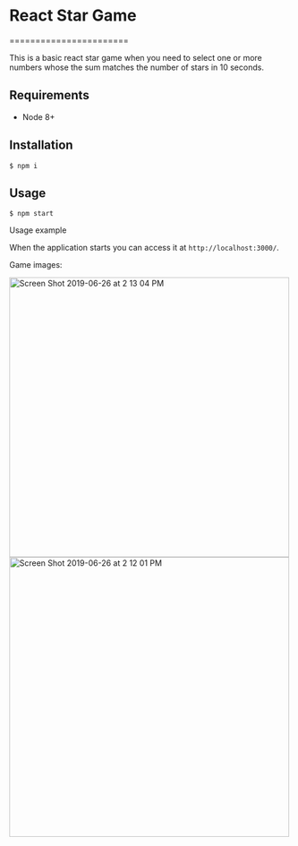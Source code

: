# React Star Game

=======================

This is a basic react star game when you need to select one or more numbers whose the sum matches the number of stars in 10 seconds.

## Requirements

- Node 8+

## Installation

`$ npm i`

## Usage

`$ npm start`

Usage example

When the application starts you can access it at `http://localhost:3000/`.

Game images:

<img width="500" alt="Screen Shot 2019-06-26 at 2 13 04 PM" src="https://user-images.githubusercontent.com/13106549/60204307-89357900-981c-11e9-827d-cf49936e9b38.png">

<img width="500" alt="Screen Shot 2019-06-26 at 2 12 01 PM" src="https://user-images.githubusercontent.com/13106549/60204241-66a36000-981c-11e9-902d-4c566867367b.png">
